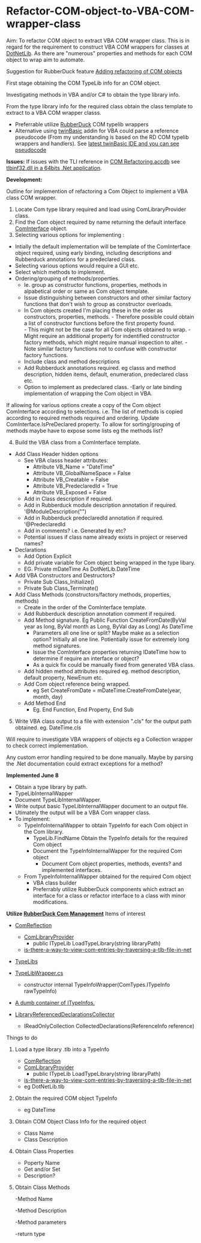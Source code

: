 # Refactor-COM-object-to-VBA-COM-wrapper-class

Aim: To refactor COM object to extract VBA COM wrapper class.  This is in regard for the requirement to construct VBA COM wrappers for classes at [DotNetLib]( https://github.com/MarkJohnstoneGitHub/DotNetLib).  As there are "numerous" properties and methods for each COM object to wrap aim to automate.

Suggestion for RubberDuck feature [Adding refactoring of COM objects](https://github.com/rubberduck-vba/Rubberduck/discussions/6111)

First stage obtaining the COM TypeLib info for an COM object.

Investigating methods in VBA and/or C# to obtain the type library info.

From the type library info for the required class obtain the class template to extract to a VBA COM wrapper classs.

- Preferrable utilize [RubberDuck](https://github.com/rubberduck-vba/Rubberduck) COM typelib wrappers
- Alternative using [twinBasic](https://github.com/twinbasic/twinbasic) addin for VBA could parse a reference pseudocode (From my understanding is based on the RD COM typelib wrappers and handlers). See [latest twinBasic IDE and you can see pseudocode](https://github.com/rubberduck-vba/Rubberduck/discussions/6111#discussioncomment-6041980)

**Issues:**
If issues with the TLI reference in [COM Refactoring.accdb](https://github.com/MarkJohnstoneGitHub/Refactor-COM-object-to-VBA-COM-wrapper-class/blob/main/COM%20Refactoring.accdb) see [tlbinf32.dll in a 64bits .Net application](https://stackoverflow.com/questions/42569377/tlbinf32-dll-in-a-64bits-net-application/42581513#42581513).

**Development:**

Outline for implemention of refactoring a Com Object to implement a VBA class COM wrapper.

1) Locate Com type library required and load using ComLibraryProvider class.
2) Find the Com object required by name returning the default interface [ComInterface](https://github.com/rubberduck-vba/Rubberduck/blob/next/Rubberduck.Parsing/ComReflection/ComInterface.cs) object.
3) Selecting various options for implementing :
- Intially the default implementation will be template of the ComInterface object required, using early binding, including descriptions and Rubberduck annotations for a predeclared class.
- Selecting various options would require a GUI etc. 
- Select which methods to implement.
- Ordering/grouping of methods/properties.
     - Ie. group as constructor  functions, properties,  methods in alpabetical order or same as Com object template.
     - Issue distinguishing between constructors and other similar factory functions that don't wish  to group as constructor overloads.
     - In Com objects created I'm placing these in the order as constructors, properties, methods.
           - Therefore possible could obtain a list  of constructor functions before the first property found.   
           - This might not be the case for all Com objects obtained to wrap. 
           - Might require an additional property for indentified constructor factory methods, which might require manual inspection to alter.
           - Note similar factory functions not to confuse with constructor factory functions.
     - Include class and method descriptions
     - Add Rubberduck annotations required. eg classs and  method description, hidden items, default, enumeration, predeclared class etc.
     - Option to implement as predeclared class.
-Early or late binding implementation of wrapping the Com object in VBA.
  
If allowing for various options create a copy of the Com object ComInterface according to selections. 
i.e. The list of methods is copied according to required methods required and ordering. 
Update ComInterface.IsPreDeclared property.
To allow for sorting/grouping of methods maybe have to expose some lists eg the methods list?

4) Build the VBA class from a ComInterface template.
- Add Class Header hidden options
  - See VBA classs header attributes:
    - Attribute VB_Name = "DateTime"
    - Attribute VB_GlobalNameSpace = False
    - Attribute VB_Creatable = False
    - Attribute VB_PredeclaredId = True
    - Attribute VB_Exposed = False
  - Add in Class description if required.
  - Add in Rubberduck module description annotation  if required. '@ModuleDescription("")
  - Add in Rubberduck predeclaredId annotation if required. '@PredeclaredId
  - Add in comments? i.e. Generated by etc?
  - Potential issues if class name already exists in project or reserved names?
- Declarations
   - Add Option Explicit
   - Add private variable for Com object being wrapped in the type libary.
   - EG. Private mDateTime As DotNetLib.DateTime
- Add VBA Constructors and Destructors?
  - Private Sub Class_Initialize()
  - Private Sub Class_Terminate()
- Add Class Methods (constructors/factory methods, properties, methods)
  - Create in the order of the ComInterface template.
  - Add Rubberduck description annotation comment if required.
  - Add Method signature. Eg Public Function CreateFromDate(ByVal year as long, ByVal month as Long, ByVal day as Long) As DateTime
     - Parameters all one line or split? Maybe make as a selection option? Initially all one line. Potientially issue for extremely long method signatures.
     - Issue the ComInterface properties returning IDateTime how to determine if require an interface or object?
     - As a quick fix could be manually fixed from generated VBA class.
  - Add hidden method attributes required eg. method description, default property, NewEnum etc.
  - Add Com object reference being wrapped.
      - eg Set CreateFromDate = mDateTime.CreateFromDate(year, month, day)
  - Add Method End
     - Eg.  End Function, End Property, End Sub
5) Write VBA class output to a file with extension ".cls" for the output path obtained. eg. DateTime.cls

Will require to investigate VBA wrappers of objects eg a Collection wrapper to check correct implementation.

Any custom error handling required to be done manually. Maybe by parsing the .Net documentation could extract exceptions for a method?

**Implemented June 8**
- Obtain a type library by path.
- TypeLibInternalWapper
- Document TypeLibInternalWapper.
- Write output basic TypeLibInternalWapper document to an output file.
- Utimately the output will be a VBA Com wrapper class.
- To implement:
    - TypeInfoInternalWapper to obtain TypeInfo for each Com object in the Com library.
        -  TypeLib.FindName Obtain the TypeInfo details for the required Com object
        -  Document the TypeInfoInternalWapper for the required Com object
            - Document Com object properties, methods, events? and implemented interfaces.
   - From TypeInfoInternalWapper obtained for the required Com object
        - VBA class builder
        - Preferrably utilize RubberDuck components which extract an interface for a class or refactor interface to a class with minor modifications.
    

**Utilize [RubberDuck Com Management](https://github.com/rubberduck-vba/Rubberduck](https://github.com/rubberduck-vba/Rubberduck/tree/next/Rubberduck.VBEEditor/ComManagement))**
Items of interest

- [ComReflection](https://github.com/rubberduck-vba/Rubberduck/tree/next/Rubberduck.Parsing/ComReflection)
    - [ComLibraryProvider](https://github.com/rubberduck-vba/Rubberduck/blob/next/Rubberduck.Parsing/ComReflection/ComLibraryProvider.cs)
        - public ITypeLib LoadTypeLibrary(string libraryPath)
    - [is-there-a-way-to-view-com-entries-by-traversing-a-tlb-file-in-net](https://stackoverflow.com/questions/43875454/is-there-a-way-to-view-com-entries-by-traversing-a-tlb-file-in-net) 

- [TypeLibs](https://github.com/rubberduck-vba/Rubberduck/tree/next/Rubberduck.VBEEditor/ComManagement/TypeLibs)

- [TypeLibWrapper.cs](https://github.com/rubberduck-vba/Rubberduck/blob/next/Rubberduck.VBEEditor/ComManagement/TypeLibs/TypeLibWrapper.cs)
    - constructor  internal TypeInfoWrapper(ComTypes.ITypeInfo rawTypeInfo)

- [A dumb container of ITypeInfos.](https://github.com/rubberduck-vba/Rubberduck/blob/next/Rubberduck.VBEEditor/ComManagement/TypeLibs/Utility/SimpleCustomTypeLibrary.cs)

- [LibraryReferencedDeclarationsCollector](https://github.com/rubberduck-vba/Rubberduck/blob/next/Rubberduck.Parsing/ComReflection/LibraryReferencedDeclarationsCollector.cs)
  - IReadOnlyCollection<Declaration> CollectedDeclarations(ReferenceInfo reference)


Things to do

1) Load a type library .tlb into a TypeInfo
    - [ComReflection](https://github.com/rubberduck-vba/Rubberduck/tree/next/Rubberduck.Parsing/ComReflection)
    - [ComLibraryProvider](https://github.com/rubberduck-vba/Rubberduck/blob/next/Rubberduck.Parsing/ComReflection/ComLibraryProvider.cs)
        - public ITypeLib LoadTypeLibrary(string libraryPath)
    - [is-there-a-way-to-view-com-entries-by-traversing-a-tlb-file-in-net](https://stackoverflow.com/questions/43875454/is-there-a-way-to-view-com-entries-by-traversing-a-tlb-file-in-net) 
    - eg DotNetLib.tlb
2) Obtain the required COM object TypeInfo
    - eg DateTime
3) Obtain COM Object Class Info for the required object
    - Class Name
    - Class Description
 4) Obtain Class Properties
    - Poperty Name
    - Get and/or Set
    - Description?
 5) Obtain Class Methods
    
    -Method Name
    
    -Method Description
    
    -Method parameters
    
    -return type
    
    
    

